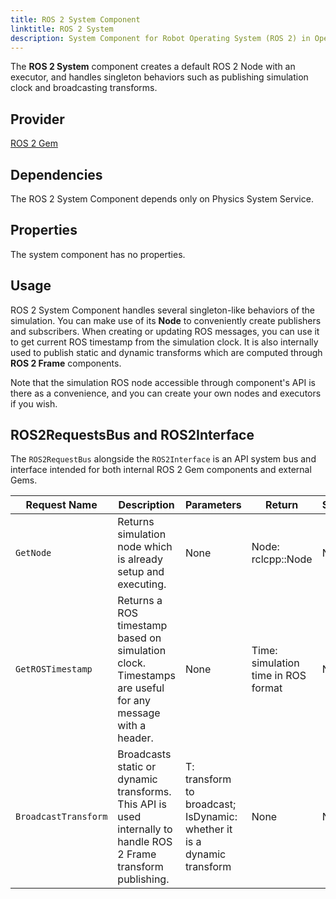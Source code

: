 ```yaml
---
title: ROS 2 System Component
linktitle: ROS 2 System
description: System Component for Robot Operating System (ROS 2) in Open 3D Engine (O3DE).
---
```


The **ROS 2 System** component creates a default ROS 2 Node with an executor, 
and handles singleton behaviors such as publishing simulation clock and broadcasting transforms.

## Provider

[ROS 2 Gem](/docs/user-guide/gems/reference/robotics/ros2)

## Dependencies

The ROS 2 System Component depends only on Physics System Service.

## Properties

The system component has no properties.

## Usage

ROS 2 System Component handles several singleton-like behaviors of the simulation. 
You can make use of its **Node** to conveniently create publishers and subscribers.
When creating or updating ROS messages, you can use it to get current ROS timestamp from the simulation clock. 
It is also internally used to publish static and dynamic transforms which are computed through **ROS 2 Frame** components.

Note that the simulation ROS node accessible through component's API is there as a convenience, and you can create your own nodes and executors if you wish.

## ROS2RequestsBus and ROS2Interface

The `ROS2RequestBus` alongside the `ROS2Interface` is an API system bus and interface
intended for both internal ROS 2 Gem components and external Gems.

| Request Name           | Description                                                                                                      | Parameters                                                              | Return                                                     | Scriptable |
|------------------------|------------------------------------------------------------------------------------------------------------------|-------------------------------------------------------------------------|------------------------------------------------------------|-|
| `GetNode`              | Returns simulation node which is already setup and executing.                                                    | None                                                                    | Node: rclcpp::Node                                         | No |
| `GetROSTimestamp`      | Returns a ROS timestamp based on simulation clock. Timestamps are useful for any message with a header.          | None                                                                    | Time: simulation time in ROS format                        | No |
| `BroadcastTransform`   | Broadcasts static or dynamic transforms. This API is used internally to handle ROS 2 Frame transform publishing. | T: transform to broadcast; IsDynamic: whether it is a dynamic transform | None                                                       | No |
